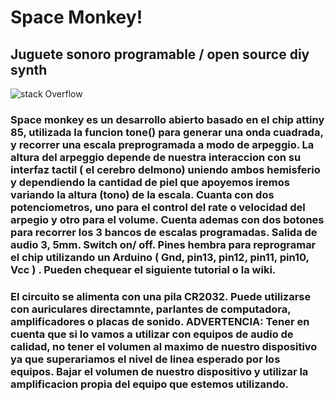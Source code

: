 # Space Monkey!
## Juguete sonoro programable / open source diy synth 




![stack Overflow](https://raw.githubusercontent.com/marsfactory/spacemonkey/master/Images%2C%20manuals%2C%20etc/g9118-4-3-1.png) 

### Space monkey es un desarrollo abierto basado en el chip attiny 85, utilizada la funcion tone() para generar una onda cuadrada, y recorrer una escala preprogramada a modo de arpeggio. La altura del arpeggio depende de nuestra interaccion con su interfaz tactil ( el cerebro delmono) uniendo ambos hemisferio y dependiendo la cantidad de piel que apoyemos iremos variando la altura (tono) de la escala. Cuanta con dos potenciometros, uno para el control del rate o velocidad del arpegio y otro para el volume. Cuenta ademas con dos botones para recorrer los 3 bancos de escalas programadas. Salida de audio 3, 5mm. Switch on/ off. Pines hembra para reprogramar el chip utilizando un Arduino ( Gnd, pin13, pin12, pin11, pin10, Vcc ) . Pueden chequear el siguiente tutorial o la wiki. 
### El circuito se alimenta con una pila CR2032. Puede utilizarse con auriculares directamnte, parlantes de computadora, amplificadores o  placas de sonido. ADVERTENCIA: Tener en cuenta que si lo vamos a utilizar con equipos de audio de calidad, no tener el volumen al maximo de nuestro dispositivo ya que superariamos el nivel de linea esperado por los equipos. Bajar el volumen de nuestro dispositivo y utilizar la amplificacion propia del equipo que estemos utilizando. 
